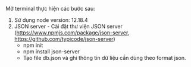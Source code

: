 Mở terminal thực hiện các bước sau:
1. Sử dụng node version: 12.18.4
2. JSON server - Cài đặt thư viện JSON server (https://www.npmjs.com/package/json-server, https://github.com/typicode/json-server)
    - npm init
    - npm install json-server
    - Tạo file db.json và ghi thông tin dữ liệu cần dùng theo format json.
    <!-- - Start JSON Server: json-server --watch db.json -->
    <!-- Bước start json server tùy chỉnh lại như sau: -->
    <!-- vào file package.json thêm ["start": "json-server --watch db.json",] -->
    <!-- Tại terminal dự án gọi start: [npm start] xong-->
